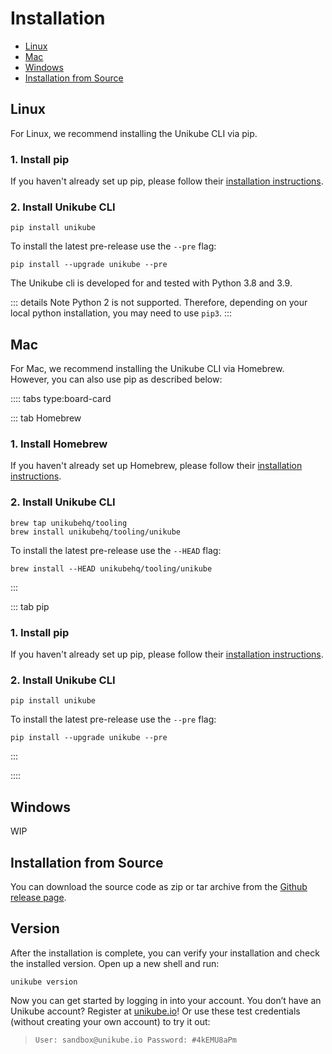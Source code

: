 # Installation

- [Linux](#linux)
- [Mac](#mac)
- [Windows](#windows)
- [Installation from Source](#installation-from-source)

## Linux

For Linux, we recommend installing the Unikube CLI via pip.

### 1. Install pip

If you haven't already set up pip, please follow their [installation instructions](https://pip.pypa.io/en/stable/installation/#supported-methods).

### 2. Install Unikube CLI

```shell
pip install unikube
```

To install the latest pre-release use the `--pre` flag:

```shell
pip install --upgrade unikube --pre
```

The Unikube cli is developed for and tested with Python 3.8 and 3.9.

::: details Note
Python 2 is not supported. Therefore, depending on your local python installation, you may need to use `pip3`.
:::

## Mac

For Mac, we recommend installing the Unikube CLI via Homebrew. However, you can also use pip as described below:

:::: tabs type:board-card

::: tab Homebrew

### 1. Install Homebrew

If you haven't already set up Homebrew, please follow their [installation instructions](https://docs.brew.sh/Installation).

### 2. Install Unikube CLI

```shell
brew tap unikubehq/tooling
brew install unikubehq/tooling/unikube
```

To install the latest pre-release use the `--HEAD` flag:

```shell
brew install --HEAD unikubehq/tooling/unikube
```

:::

::: tab pip

### 1. Install pip

If you haven't already set up pip, please follow their [installation instructions](https://pip.pypa.io/en/stable/installation/#supported-methods).

### 2. Install Unikube CLI

```shell
pip install unikube
```

To install the latest pre-release use the `--pre` flag:

```shell
pip install --upgrade unikube --pre
```

:::

::::

## Windows

WIP

## Installation from Source

You can download the source code as zip or tar archive from the
[Github release page](https://github.com/unikubehq/cli/releases).

## Version

After the installation is complete, you can verify your installation and check the installed version. Open up a new shell and run:

```shell
unikube version
```

Now you can get started by logging in into your account. You don’t have an Unikube account? Register at [unikube.io](https://unikube.io/)!
Or use these test credentials (without creating your own account) to try it out:
> ```
> User: sandbox@unikube.io Password: #4kEMU8aPm
> ```

